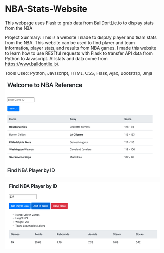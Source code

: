 # NBA-Stats-Website
This webpage uses Flask to grab data from BallDontLie.io to display stats from the NBA

Project Summary: This is a website I made to display player and team stats from the NBA. This website can be used to find player and team information, player stats,
and results from NBA games. I made this website to learn how to use RESTful requests with Flask to transfer API data from Python to Javascript. All stats and data
come from https://www.balldontlie.io/.

Tools Used: Python, Javascript, HTML, CSS, Flask, Ajax, Bootstrap, Jinja

![](images/image1.png)

![](images/image2.png)
